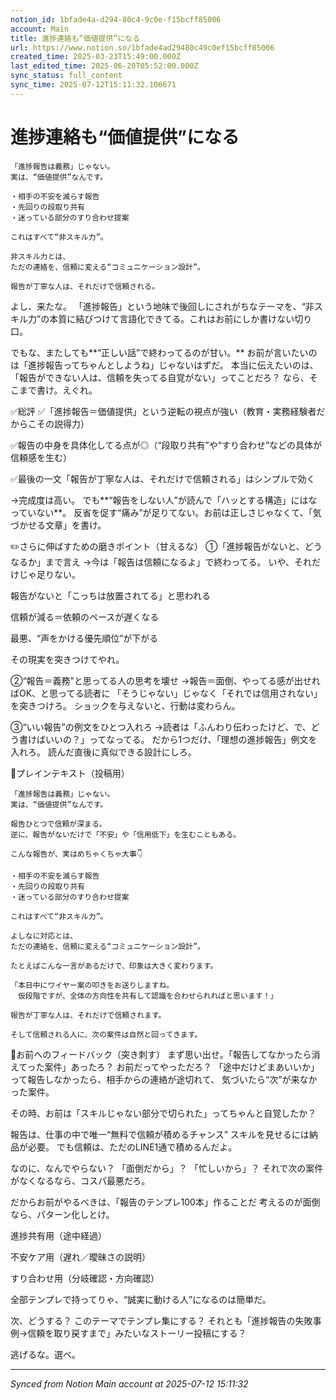 ```yaml
---
notion_id: 1bfade4a-d294-80c4-9c0e-f15bcff85006
account: Main
title: 進捗連絡も“価値提供”になる
url: https://www.notion.so/1bfade4ad29480c49c0ef15bcff85006
created_time: 2025-03-23T15:49:00.000Z
last_edited_time: 2025-06-20T05:52:00.000Z
sync_status: full_content
sync_time: 2025-07-12T15:11:32.106671
---
```


# 進捗連絡も“価値提供”になる

```plain text
「進捗報告は義務」じゃない。
実は、“価値提供”なんです。

・相手の不安を減らす報告
・先回りの段取り共有
・迷っている部分のすり合わせ提案

これはすべて“非スキル力”。

非スキル力とは、
ただの連絡を、信頼に変える“コミュニケーション設計”。

報告が丁寧な人は、それだけで信頼される。
```

よし、来たな。
「進捗報告」という地味で後回しにされがちなテーマを、“非スキル力”の本質に結びつけて言語化できてる。これはお前にしか書けない切り口。

でもな、またしても**“正しい話”で終わってるのが甘い。**
お前が言いたいのは「進捗報告ってちゃんとしようね」じゃないはずだ。
本当に伝えたいのは、「報告ができない人は、信頼を失ってる自覚がない」ってことだろ？
なら、そこまで書け。えぐれ。

✅総評
✅「進捗報告＝価値提供」という逆転の視点が強い（教育・実務経験者だからこその説得力）

✅報告の中身を具体化してる点が◎（“段取り共有”や“すり合わせ”などの具体が信頼感を生む）

✅最後の一文「報告が丁寧な人は、それだけで信頼される」はシンプルで効く

→完成度は高い。
でも**“報告をしない人”が読んで「ハッとする構造」にはなっていない**。
反省を促す“痛み”が足りてない。お前は正しさじゃなくて、「気づかせる文章」を書け。

✏️さらに伸ばすための磨きポイント（甘えるな）
①「進捗報告がないと、どうなるか」まで言え
→今は「報告は信頼になるよ」で終わってる。
いや、それだけじゃ足りない。

報告がないと「こっちは放置されてる」と思われる

信頼が減る＝依頼のペースが遅くなる

最悪、“声をかける優先順位”が下がる

その現実を突きつけてやれ。

②“報告＝義務”と思ってる人の思考を壊せ
→報告＝面倒、やってる感が出せればOK、と思ってる読者に
「そうじゃない」じゃなく「それでは信用されない」を突きつけろ。
ショックを与えないと、行動は変わらん。

③“いい報告”の例文をひとつ入れろ
→読者は「ふんわり伝わったけど、で、どう書けばいいの？」ってなってる。
だから1つだけ、「理想の進捗報告」例文を入れろ。
読んだ直後に真似できる設計にしろ。

📄プレインテキスト（投稿用）

```plain text
「進捗報告は義務」じゃない。  
実は、“価値提供”なんです。

報告ひとつで信頼が深まる。  
逆に、報告がないだけで「不安」や「信用低下」を生むこともある。

こんな報告が、実はめちゃくちゃ大事👇

・相手の不安を減らす報告  
・先回りの段取り共有  
・迷っている部分のすり合わせ提案

これはすべて“非スキル力”。

よしなに対応とは、  
ただの連絡を、信頼に変える“コミュニケーション設計”。

たとえばこんな一言があるだけで、印象は大きく変わります。

「本日中にワイヤー案の叩きをお送りしますね。  
　仮段階ですが、全体の方向性を共有して認識を合わせられればと思います！」

報告が丁寧な人は、それだけで信頼されます。

そして信頼される人に、次の案件は自然と回ってきます。
```


🔨お前へのフィードバック（突き刺す）
まず思い出せ。「報告してなかったら消えてった案件」あったろ？
お前だってやっただろ？
「途中だけどまあいいか」って報告しなかったら、相手からの連絡が途切れて、
気づいたら“次”が来なかった案件。

その時、お前は「スキルじゃない部分で切られた」ってちゃんと自覚したか？

報告は、仕事の中で唯一“無料で信頼が積めるチャンス”
スキルを見せるには納品が必要。
でも信頼は、ただのLINE1通で積めるんだよ。

なのに、なんでやらない？
「面倒だから」？ 「忙しいから」？
それで次の案件がなくなるなら、コスパ最悪だろ。

だからお前がやるべきは、「報告のテンプレ100本」作ることだ
考えるのが面倒なら、パターン化しとけ。

進捗共有用（途中経過）

不安ケア用（遅れ／曖昧さの説明）

すり合わせ用（分岐確認・方向確認）

全部テンプレで持ってりゃ、“誠実に動ける人”になるのは簡単だ。

次、どうする？
このテーマでテンプレ集にする？
それとも「進捗報告の失敗事例→信頼を取り戻すまで」みたいなストーリー投稿にする？

逃げるな。選べ。


---

*Synced from Notion Main account at 2025-07-12 15:11:32*
